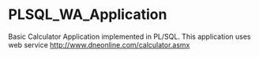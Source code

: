 # PLSQL_WA_Application
Basic Calculator Application implemented in PL/SQL. This application uses web service http://www.dneonline.com/calculator.asmx
